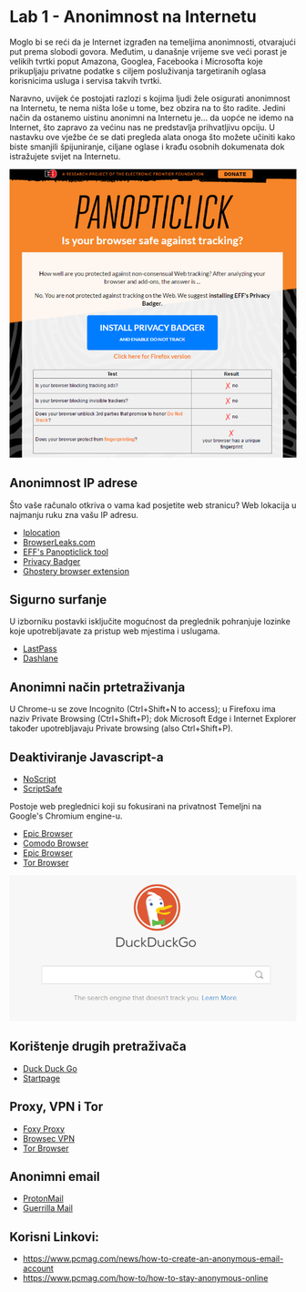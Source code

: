 # Lab 1 - Anonimnost na Internetu

Moglo bi se reći da je Internet izgrađen na temeljima anonimnosti, otvarajući put prema slobodi govora. Međutim, u današnje vrijeme sve veći porast je velikih tvrtki poput Amazona, Googlea, Facebooka i Microsofta koje prikupljaju privatne podatke s ciljem posluživanja targetiranih oglasa korisnicima usluga i servisa takvih tvrtki.

Naravno, uvijek će postojati razlozi s kojima ljudi žele osigurati anonimnost na Internetu, te nema ništa loše u tome, bez obzira na to što radite. Jedini način da ostanemo uistinu anonimni na Internetu je... da uopće ne idemo na Internet, što zapravo za većinu nas ne predstavlja prihvatljivu opciju. U nastavku ove vježbe će se dati pregleda alata onoga što možete učiniti kako biste smanjili špijuniranje, ciljane oglase i krađu osobnih dokumenata dok istražujete svijet na Internetu.

![browserleaks](figs/privacy.png)

## Anonimnost IP adrese

Što vaše računalo otkriva o vama kad posjetite web stranicu? Web lokacija u najmanju ruku zna vašu IP adresu.
- [Iplocation](http://www.iplocation.net/)
- [BrowserLeaks.com](https://browserleaks.com/)
- [EFF's Panopticlick tool](https://panopticlick.eff.org/)
- [Privacy Badger](https://www.eff.org/privacybadger)
- [Ghostery browser extension](https://www.ghostery.com/)

## Sigurno surfanje

U izborniku postavki isključite mogućnost da preglednik pohranjuje lozinke koje upotrebljavate za pristup web mjestima i uslugama.

- [LastPass](https://www.lastpass.com/)
- [Dashlane](https://www.dashlane.com/)

## Anonimni način prtetraživanja

U Chrome-u se zove Incognito (Ctrl+Shift+N to access); u Firefoxu ima naziv Private Browsing (Ctrl+Shift+P); dok Microsoft Edge i Internet Explorer također upotrebljavaju Private browsing (also Ctrl+Shift+P).

## Deaktiviranje Javascript-a
- [NoScript](https://noscript.net/)
- [ScriptSafe](https://www.andryou.com/scriptsafe/)

Postoje web preglednici koji su fokusirani na privatnost
Temeljni na Google's Chromium engine-u.

- [Epic Browser](https://www.epicbrowser.com/)
- [Comodo Browser](https://www.comodo.com/home/browsers-toolbars/browser.php)
- [Epic Browser](https://www.opera.com/)
- [Tor Browser](https://www.torproject.org/)

![browserleaks](figs/duckduckgo.png)

## Korištenje drugih pretraživača
- [Duck Duck Go](https://duckduckgo.com/)
- [Startpage](https://www.startpage.com/)

## Proxy, VPN i Tor
- [Foxy Proxy](https://getfoxyproxy.org/)
- [Browsec VPN](https://addons.mozilla.org/hr/firefox/addon/browsec/)
- [Tor Browser](https://www.torproject.org/)

## Anonimni email
- [ProtonMail](https://protonmail.com/)
- [Guerrilla Mail](https://www.guerrillamail.com/)


## Korisni Linkovi:

- https://www.pcmag.com/news/how-to-create-an-anonymous-email-account
- https://www.pcmag.com/how-to/how-to-stay-anonymous-online
